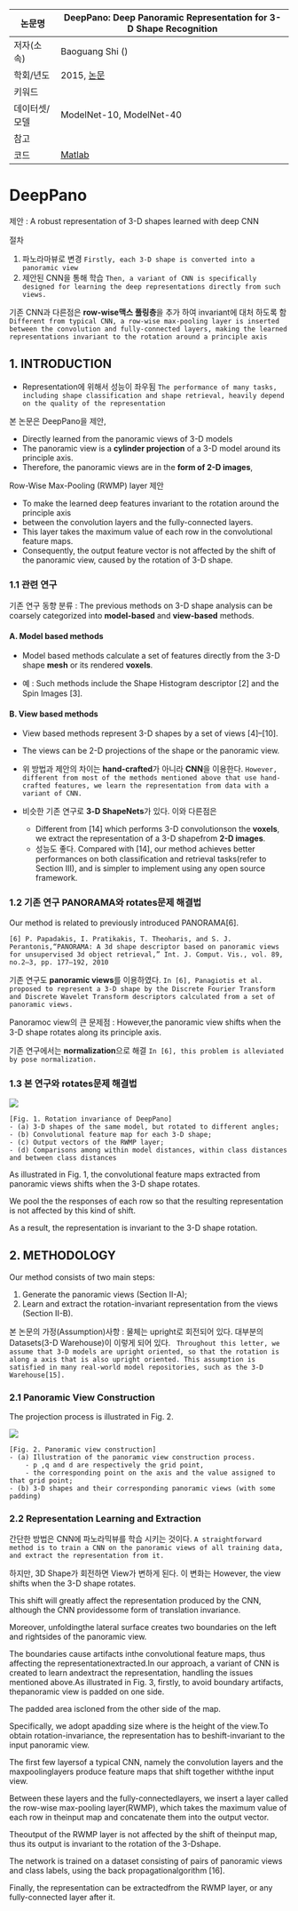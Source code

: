 

|논문명 | DeepPano: Deep Panoramic Representation for 3-D Shape Recognition |
| --- | --- |
| 저자\(소속\) | Baoguang Shi \(\) |
| 학회/년도 | 2015, [논문](http://ieeexplore.ieee.org/document/7273863/) |
| 키워드 |  |
| 데이터셋/모델 | ModelNet-10, ModelNet-40 |
| 참고 |  |
| 코드 |[Matlab](https://github.com/bgshih/deeppano) |

# DeepPano

제안 : A robust representation of 3-D shapes learned with deep CNN

절차 
1. 파노라마뷰로 변경 `Firstly, each 3-D shape is converted into a panoramic view`
2. 제안된 CNN을 통해 학습 `Then, a variant of CNN is specifically designed for learning the deep representations directly from such views. `

기존 CNN과 다른점은 **row-wise맥스 풀링층**을 추가 하여 invariant에 대처 하도록 함 `Different from typical CNN, a row-wise max-pooling layer is inserted between the convolution and fully-connected layers, making the learned representations invariant to the rotation around a principle axis`

## 1. INTRODUCTION

- Representation에 위해서 성능이 좌우됨 `The performance of many tasks, including shape classification and shape retrieval, heavily depend on the quality of the representation`

본 논문은 DeepPano을 제안, 
- Directly learned from the panoramic views of 3-D models
- The panoramic view is a **cylinder projection** of a 3-D model around its principle axis.
- Therefore, the panoramic views are in the **form of 2-D images**,

Row-Wise Max-Pooling (RWMP) layer  제안
- To make the learned deep features invariant to the rotation around the principle axis
- between the convolution layers and the fully-connected layers. 
- This layer takes the maximum value of each row in the convolutional feature maps. 
- Consequently, the output feature vector is not affected by the shift of the panoramic view, caused by the rotation of 3-D shape.

### 1.1 관련 연구 

기존 연구 동향 분류 : The previous methods on 3-D shape analysis can be coarsely categorized into **model-based** and **view-based** methods. 

#### A. Model based methods 
- Model based methods calculate a set of features directly from the 3-D shape **mesh** or its rendered **voxels**. 

- 예 : Such methods include the Shape Histogram descriptor [2] and the Spin Images [3]. 

#### B. View based methods 
- View based methods represent 3-D shapes by a set of views [4]–[10].

- The views can be 2-D projections of the shape or the panoramic view. 


- 위 방법과 제안의 차이는 **hand-crafted**가 아니라 **CNN**을 이용한다. `However, different from most of the methods mentioned above that use hand-crafted features, we learn the representation from data with a variant of CNN. `


- 비슷한 기존 연구로 **3-D ShapeNets**가 있다. 이와 다른점은 
	- Different from [14] which performs 3-D convolutionson the **voxels**, we extract the representation of a 3-D shapefrom **2-D images**. 
	- 성능도 좋다. Compared with [14], our method achieves better performances on both classification and retrieval tasks(refer to Section III), and is simpler to implement using any open source framework.

### 1.2 기존 연구  PANORAMA와 rotates문제 해결법

Our method is related to previously introduced PANORAMA[6]. 

```
[6] P. Papadakis, I. Pratikakis, T. Theoharis, and S. J. Perantonis,“PANORAMA: A 3d shape descriptor based on panoramic views for unsupervised 3d object retrieval,” Int. J. Comput. Vis., vol. 89, no.2–3, pp. 177–192, 2010
```

기존 연구도 **panoramic views**를 이용하였다. ` In [6], Panagiotis et al. proposed to represent a 3-D shape by the Discrete Fourier Transform and Discrete Wavelet Transform descriptors calculated from a set of panoramic views. `

Panoramoc view의 큰 문제점 : However,the panoramic view shifts when the 3-D shape rotates along its principle axis. 

기존 연구에서는 **normalization**으로 해결 `In [6], this problem is alleviated by pose normalization.`

### 1.3 본 연구와 rotates문제 해결법

![](https://i.imgur.com/daQ7b8F.png)
```
[Fig. 1. Rotation invariance of DeepPano]
- (a) 3-D shapes of the same model, but rotated to different angles; 
- (b) Convolutional feature map for each 3-D shape; 
- (c) Output vectors of the RWMP layer; 
- (d) Comparisons among within model distances, within class distances and between class distances 
```

As illustrated in Fig. 1, the convolutional feature maps extracted from panoramic views shifts when the 3-D shape rotates.

We pool the the responses of each row so that the resulting representation is not affected by this kind of shift. 

As a result, the representation is invariant to the 3-D shape rotation. 

## 2. METHODOLOGY

Our method consists of two main steps: 
1. Generate the panoramic views (Section II-A); 
2. Learn and extract the rotation-invariant representation from the views (Section II-B).

본 논문의 가정(Assumption)사항 : 물체는 upright로 회전되어 있다. 대부분의 Datasets(3-D Warehouse)이 이렇게 되어 있다. ` Throughout this letter, we assume that 3-D models are upright oriented, so that the rotation is along a
axis that is also upright oriented. This assumption is satisfied in many real-world model repositories, such as the 3-D Warehouse[15].`


### 2.1 Panoramic View Construction

The projection process is illustrated in Fig. 2. 

![](https://i.imgur.com/UUM0hjq.png)
```
[Fig. 2. Panoramic view construction]
- (a) Illustration of the panoramic view construction process.
	- p ,q and d are respectively the grid point, 
	- the corresponding point on the axis and the value assigned to that grid point;
- (b) 3-D shapes and their corresponding panoramic views (with some padding)

```

### 2.2 Representation Learning and Extraction

간단한 방법은 CNN에 파노라믹뷰를 학습 시키는 것이다. `A straightforward method is to train a CNN on the panoramic views of all training data, and extract the representation from it. `

하지만, 3D Shape가 회전하면 View가 변하게 된다. 이 변화는   However, the view shifts when the 3-D shape rotates. 

This shift will greatly affect the representation produced by the CNN, although the CNN providessome form of translation invariance. 

Moreover, unfoldingthe lateral surface creates two boundaries on the left and rightsides of the panoramic view. 

The boundaries cause artifacts inthe convolutional feature maps, thus affecting the representationextracted.In our approach, a variant of CNN is created to learn andextract the representation, handling the issues mentioned above.As illustrated in Fig. 3, firstly, to avoid boundary artifacts, thepanoramic view is padded on one side. 

The padded area iscloned from the other side of the map. 

Specifically, we adopt apadding size where is the height of the view.To obtain rotation-invariance, the representation has to beshift-invariant to the input panoramic view. 

The first few layersof a typical CNN, namely the convolution layers and the maxpoolinglayers produce feature maps that shift together withthe input view. 

Between these layers and the fully-connectedlayers, we insert a layer called the row-wise max-pooling layer(RWMP), which takes the maximum value of each row in theinput map and concatenate them into the output vector. 

Theoutput of the RWMP layer is not affected by the shift of theinput map, thus its output is invariant to the rotation of the 3-Dshape. 

The network is trained on a dataset consisting of pairs of panoramic views and class labels, using the back propagationalgorithm [16]. 

Finally, the representation can be extractedfrom the RWMP layer, or any fully-connected layer after it.
<!--stackedit_data:
eyJoaXN0b3J5IjpbNTUyMjE1NjEzXX0=
-->